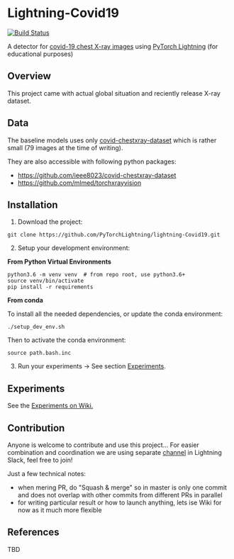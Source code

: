 # Lightning-Covid19

[![Build Status](https://travis-ci.org/PyTorchLightning/lightning-Covid19.svg?branch=master)](https://travis-ci.org/PyTorchLightning/lightning-Covid19)

A detector for [covid-19 chest X-ray images](https://github.com/ieee8023/covid-chestxray-dataset) 
 using [PyTorch Lightning](https://github.com/PyTorchLightning/pytorch-lightning) (for educational purposes)

## Overview

This project came with actual global situation and reciently release X-ray dataset.

## Data

The baseline models uses only [covid-chestxray-dataset](https://github.com/ieee8023/covid-chestxray-dataset/)
 which is rather small (79 images at the time of writing).

They are also accessible with following python packages:
- https://github.com/ieee8023/covid-chestxray-dataset
- https://github.com/mlmed/torchxrayvision

## Installation

1. Download the project:

`git clone https://github.com/PyTorchLightning/lightning-Covid19.git`

2. Setup your development environment:

**From Python Virtual Environments**

    python3.6 -m venv venv  # from repo root, use python3.6+
    source venv/bin/activate
    pip install -r requirements

**From conda**

To install all the needed dependencies, or update the conda environment:

`./setup_dev_env.sh`

Then to activate the conda environment:

`source path.bash.inc`

3. Run your experiments -> See section [Experiments](#experiments).

## Experiments
See the [Experiments on Wiki.](https://github.com/PyTorchLightning/lightning-Covid19/wiki/Experiments)

## Contribution

Anyone is welcome to contribute and use this project...
For easier combination and coordination we are using separate [channel](https://pytorch-lightning.slack.com/archives/CV7MNM0NP) in Lightning Slack, feel free to join!

Just a few technical notes:
* when mering PR, do "Squash & merge" so in master is only one commit and does not overlap with other commits from different PRs in parallel
* for writing particular result or how to launch anything, lets ise Wiki for now as it much more flexible

## References

TBD
